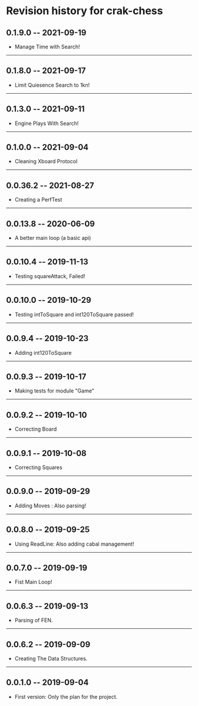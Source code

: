 # Revision history for crak-chess

## 0.1.9.0 -- 2021-09-19 

* Manage Time with Search!
----------------------------------


## 0.1.8.0 -- 2021-09-17 

* Limit Quiesence Search to 1kn!
----------------------------------

## 0.1.3.0 -- 2021-09-11 

* Engine Plays With Search!
----------------------------------


## 0.1.0.0 -- 2021-09-04 

* Cleaning Xboard Protocol
----------------------------------


## 0.0.36.2 -- 2021-08-27 

* Creating a PerfTest
----------------------------------


## 0.0.13.8 -- 2020-06-09 

* A better main loop (a basic api)
----------------------------------

## 0.0.10.4 -- 2019-11-13 

* Testing squareAttack, Failed!
-------------------------------

## 0.0.10.0 -- 2019-10-29 

* Testing intToSquare and  int120ToSquare passed!
-------------------------------------------------

## 0.0.9.4 -- 2019-10-23 

* Adding int120ToSquare
------------------------

## 0.0.9.3 -- 2019-10-17 

* Making tests for module "Game"
------------------------

## 0.0.9.2 -- 2019-10-10 

* Correcting Board
------------------------

## 0.0.9.1 -- 2019-10-08 

* Correcting Squares
------------------------

## 0.0.9.0 -- 2019-09-29 

* Adding Moves : Also parsing!
------------------------
## 0.0.8.0 -- 2019-09-25 

* Using ReadLine: Also adding cabal management!
------------------------
## 0.0.7.0 -- 2019-09-19 

* Fist Main Loop!
------------------------
## 0.0.6.3 -- 2019-09-13 

* Parsing of FEN.
------------------------
## 0.0.6.2 -- 2019-09-09 

* Creating The Data Structures.
------------------------
## 0.0.1.0 -- 2019-09-04 

* First version: Only the plan for the project.
